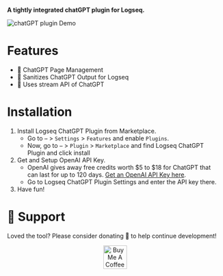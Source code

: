 **A tightly integrated chatGPT plugin for Logseq.**

![chatGPT plugin Demo](https://user-images.githubusercontent.com/49021233/226954450-230185c7-f9ea-4a8f-bda1-0d29cf550ba4.gif)

# Features
- 📄 ChatGPT Page Management
- 🐾 Sanitizes ChatGPT Output for Logseq
- 🚀 Uses stream API of ChatGPT

# Installation
1. Install Logseq ChatGPT Plugin from Marketplace.
   * Go to `⋯` > `Settings` > `Features` and enable `Plugins`.
   * Now, go to `⋯` > `Plugin` > `Marketplace` and find Logseq ChatGPT Plugin and click install
2. Get and Setup OpenAI API Key.
   * OpenAI gives away free credits worth $5 to $18 for ChatGPT that can last for up to 120 days. [Get an OpenAI API Key here](https://openai.com/api/).
   * Go to Logseq ChatGPT Plugin Settings and enter the API key there.
3. Have fun!

# 🙏 Support
Loved the tool? Please consider donating 💸 to help continue development!<br/>
<p align="center">
<a href="https://www.buymeacoffee.com/debanjandhar12" target="_blank"><img src="https://cdn.buymeacoffee.com/buttons/v2/default-orange.png" alt="Buy Me A Coffee" height="55" style="border-radius:1px" />
</p>
